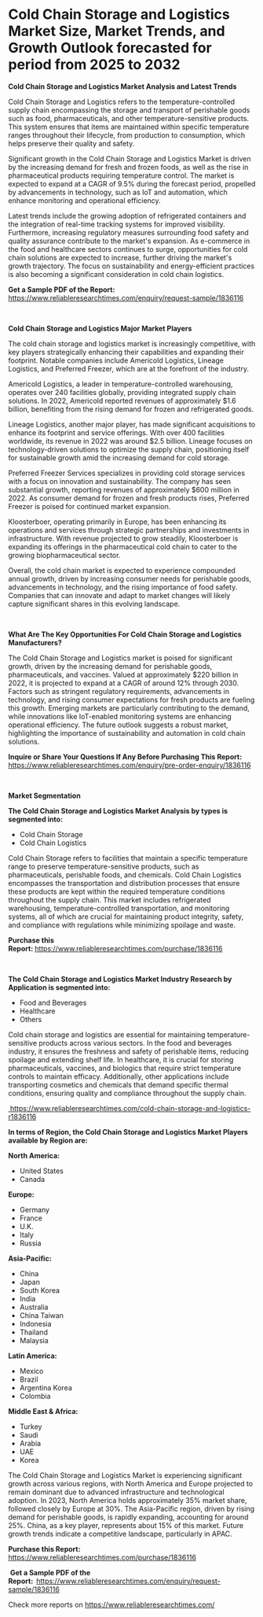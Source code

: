<p><h1>Cold Chain Storage and Logistics Market Size, Market Trends, and Growth Outlook forecasted for period from 2025 to 2032</h1></p><p><strong>Cold Chain Storage and Logistics Market Analysis and Latest Trends</strong></p>
<p><p>Cold Chain Storage and Logistics refers to the temperature-controlled supply chain encompassing the storage and transport of perishable goods such as food, pharmaceuticals, and other temperature-sensitive products. This system ensures that items are maintained within specific temperature ranges throughout their lifecycle, from production to consumption, which helps preserve their quality and safety.</p><p>Significant growth in the Cold Chain Storage and Logistics Market is driven by the increasing demand for fresh and frozen foods, as well as the rise in pharmaceutical products requiring temperature control. The market is expected to expand at a CAGR of 9.5% during the forecast period, propelled by advancements in technology, such as IoT and automation, which enhance monitoring and operational efficiency.</p><p>Latest trends include the growing adoption of refrigerated containers and the integration of real-time tracking systems for improved visibility. Furthermore, increasing regulatory measures surrounding food safety and quality assurance contribute to the market's expansion. As e-commerce in the food and healthcare sectors continues to surge, opportunities for cold chain solutions are expected to increase, further driving the market's growth trajectory. The focus on sustainability and energy-efficient practices is also becoming a significant consideration in cold chain logistics.</p></p>
<p><strong>Get a Sample PDF of the Report:&nbsp;</strong> <a href="https://www.reliableresearchtimes.com/enquiry/request-sample/1836116?utm_campaign=3548&utm_medium=2&utm_source=Github&utm_content=ia&utm_term=26032025&utm_id=cold-chain-storage-and-logistics">https://www.reliableresearchtimes.com/enquiry/request-sample/1836116</a></p>
<p>&nbsp;</p>
<p><strong>Cold Chain Storage and Logistics Major Market Players</strong></p>
<p><p>The cold chain storage and logistics market is increasingly competitive, with key players strategically enhancing their capabilities and expanding their footprint. Notable companies include Americold Logistics, Lineage Logistics, and Preferred Freezer, which are at the forefront of the industry.</p><p>Americold Logistics, a leader in temperature-controlled warehousing, operates over 240 facilities globally, providing integrated supply chain solutions. In 2022, Americold reported revenues of approximately $1.6 billion, benefiting from the rising demand for frozen and refrigerated goods.</p><p>Lineage Logistics, another major player, has made significant acquisitions to enhance its footprint and service offerings. With over 400 facilities worldwide, its revenue in 2022 was around $2.5 billion. Lineage focuses on technology-driven solutions to optimize the supply chain, positioning itself for sustainable growth amid the increasing demand for cold storage.</p><p>Preferred Freezer Services specializes in providing cold storage services with a focus on innovation and sustainability. The company has seen substantial growth, reporting revenues of approximately $600 million in 2022. As consumer demand for frozen and fresh products rises, Preferred Freezer is poised for continued market expansion.</p><p>Kloosterboer, operating primarily in Europe, has been enhancing its operations and services through strategic partnerships and investments in infrastructure. With revenue projected to grow steadily, Kloosterboer is expanding its offerings in the pharmaceutical cold chain to cater to the growing biopharmaceutical sector.</p><p>Overall, the cold chain market is expected to experience compounded annual growth, driven by increasing consumer needs for perishable goods, advancements in technology, and the rising importance of food safety. Companies that can innovate and adapt to market changes will likely capture significant shares in this evolving landscape.</p></p>
<p>&nbsp;</p>
<p><strong>What Are The Key Opportunities For Cold Chain Storage and Logistics Manufacturers?</strong></p>
<p><p>The Cold Chain Storage and Logistics market is poised for significant growth, driven by the increasing demand for perishable goods, pharmaceuticals, and vaccines. Valued at approximately $220 billion in 2022, it is projected to expand at a CAGR of around 12% through 2030. Factors such as stringent regulatory requirements, advancements in technology, and rising consumer expectations for fresh products are fueling this growth. Emerging markets are particularly contributing to the demand, while innovations like IoT-enabled monitoring systems are enhancing operational efficiency. The future outlook suggests a robust market, highlighting the importance of sustainability and automation in cold chain solutions.</p></p>
<p><strong>Inquire or Share Your Questions If Any Before Purchasing This Report:</strong> <a href="https://www.reliableresearchtimes.com/enquiry/pre-order-enquiry/1836116?utm_campaign=3548&utm_medium=2&utm_source=Github&utm_content=ia&utm_term=26032025&utm_id=cold-chain-storage-and-logistics">https://www.reliableresearchtimes.com/enquiry/pre-order-enquiry/1836116</a></p>
<p>&nbsp;</p>
<p><strong>Market Segmentation</strong></p>
<p><strong>The Cold Chain Storage and Logistics Market Analysis by types is segmented into:</strong></p>
<p><ul><li>Cold Chain Storage</li><li>Cold Chain Logistics</li></ul></p>
<p><p>Cold Chain Storage refers to facilities that maintain a specific temperature range to preserve temperature-sensitive products, such as pharmaceuticals, perishable foods, and chemicals. Cold Chain Logistics encompasses the transportation and distribution processes that ensure these products are kept within the required temperature conditions throughout the supply chain. This market includes refrigerated warehousing, temperature-controlled transportation, and monitoring systems, all of which are crucial for maintaining product integrity, safety, and compliance with regulations while minimizing spoilage and waste.</p></p>
<p><strong>Purchase this Report:&nbsp;</strong><a href="https://www.reliableresearchtimes.com/purchase/1836116?utm_campaign=3548&utm_medium=2&utm_source=Github&utm_content=ia&utm_term=26032025&utm_id=cold-chain-storage-and-logistics">https://www.reliableresearchtimes.com/purchase/1836116</a></p>
<p>&nbsp;</p>
<p><strong>The Cold Chain Storage and Logistics Market Industry Research by Application is segmented into:</strong></p>
<p><ul><li>Food and Beverages</li><li>Healthcare</li><li>Others</li></ul></p>
<p><p>Cold chain storage and logistics are essential for maintaining temperature-sensitive products across various sectors. In the food and beverages industry, it ensures the freshness and safety of perishable items, reducing spoilage and extending shelf life. In healthcare, it is crucial for storing pharmaceuticals, vaccines, and biologics that require strict temperature controls to maintain efficacy. Additionally, other applications include transporting cosmetics and chemicals that demand specific thermal conditions, ensuring quality and compliance throughout the supply chain.</p></p>
<p><a href="https://www.reliableresearchtimes.com/cold-chain-storage-and-logistics-r1836116?utm_campaign=3548&utm_medium=2&utm_source=Github&utm_content=ia&utm_term=26032025&utm_id=cold-chain-storage-and-logistics">&nbsp;https://www.reliableresearchtimes.com/cold-chain-storage-and-logistics-r1836116</a></p>
<p><strong>In terms of Region, the Cold Chain Storage and Logistics Market Players available by Region are:</strong></p>
<p>
    <p> <strong> North America: </strong>
        <ul>
            <li>United States</li>
            <li>Canada</li>
        </ul>
        </p> 
    <p> <strong> Europe: </strong>
        <ul>
            <li>Germany</li>
            <li>France</li>
            <li>U.K.</li>
            <li>Italy</li>
            <li>Russia</li>
        </ul>
        </p> 
    <p> <strong> Asia-Pacific: </strong>
        <ul>
            <li>China</li>
            <li>Japan</li>
            <li>South Korea</li>
            <li>India</li>
            <li>Australia</li>
            <li>China Taiwan</li>
            <li>Indonesia</li>
            <li>Thailand</li>
            <li>Malaysia</li>
        </ul>
        </p> 
    <p> <strong> Latin America: </strong>
        <ul>
            <li>Mexico</li>
            <li>Brazil</li>
            <li>Argentina Korea</li>
            <li>Colombia</li>
        </ul>
        </p> 
    <p> <strong> Middle East & Africa: </strong>
        <ul>
            <li>Turkey</li>
            <li>Saudi</li>
            <li>Arabia</li>
            <li>UAE</li>
            <li>Korea</li>
        </ul>
    </p>
    </p>
<p><p>The Cold Chain Storage and Logistics Market is experiencing significant growth across various regions, with North America and Europe projected to remain dominant due to advanced infrastructure and technological adoption. In 2023, North America holds approximately 35% market share, followed closely by Europe at 30%. The Asia-Pacific region, driven by rising demand for perishable goods, is rapidly expanding, accounting for around 25%. China, as a key player, represents about 15% of this market. Future growth trends indicate a competitive landscape, particularly in APAC.</p></p>
<p><strong>Purchase this Report: </strong><a href="https://www.reliableresearchtimes.com/purchase/1836116?utm_campaign=3548&utm_medium=2&utm_source=Github&utm_content=ia&utm_term=26032025&utm_id=cold-chain-storage-and-logistics">https://www.reliableresearchtimes.com/purchase/1836116</a></p>
<p>&nbsp;<strong>Get a Sample PDF of the Report:&nbsp;&nbsp;</strong><a href="https://www.reliableresearchtimes.com/enquiry/request-sample/1836116?utm_campaign=3548&utm_medium=2&utm_source=Github&utm_content=ia&utm_term=26032025&utm_id=cold-chain-storage-and-logistics">https://www.reliableresearchtimes.com/enquiry/request-sample/1836116</a></p>
<p><strong></strong></p>
<p>Check more reports on <a href="https://www.reliableresearchtimes.com/?utm_campaign=3548&utm_medium=2&utm_source=Github&utm_content=ia&utm_term=26032025&utm_id=cold-chain-storage-and-logistics">https://www.reliableresearchtimes.com/</a></p>